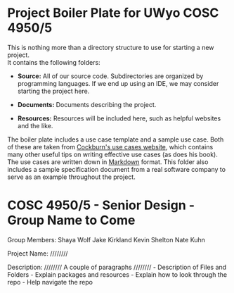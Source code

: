 Project Boiler Plate for UWyo COSC 4950/5
=========================================

This is nothing more than a directory structure to use for starting a new project.  
It contains the following folders:

* **Source:** All of our source code. Subdirectories are organized by programming languages. If we end up using an IDE, we may consider starting the project here.

* **Documents:** Documents describing the project. 

* **Resources:** Resources will be included here, such as helpful websites and the like.

The boiler plate includes a use case template and a sample use case.  Both of these
  are taken from [Cockburn's use cases website][1], which contains many other useful tips
  on writing effective use cases (as does his book).  The use cases are written
  down in [Markdown][2] format. This folder also includes a sample specification document from a real
  software company to serve as an example throughout the project.



COSC 4950/5 - Senior Design - Group Name to Come
================================================

Group Members:
	Shaya Wolf
	Jake Kirkland
	Kevin Shelton
	Nate Kuhn

Project Name:
	////////

Description:
	//////// A couple of paragraphs ////////
		- Description of Files and Folders
		- Explain packages and resources
		- Explain how to look through the repo
		- Help navigate the repo 

  
[1]: http://alistair.cockburn.us/Basic+use+case+template "Alistair Cockburn on Use Cases"
[2]: http://daringfireball.net/projects/markdown/ "Markdown Documentation"
